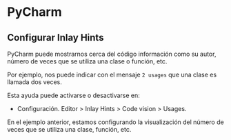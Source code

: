 # PyCharm

## Configurar Inlay Hints

PyCharm puede mostrarnos cerca del código información como su autor, número de veces que se utiliza una clase o función, etc.

Por ejemplo, nos puede indicar con el mensaje `2 usages` que una clase es llamada dos veces.

Esta ayuda puede activarse o desactivarse en:

- Configuración. Editor > Inlay Hints > Code vision > Usages.

En el ejemplo anterior, estamos configurando la visualización del número de veces que se utiliza una clase, función, etc.
